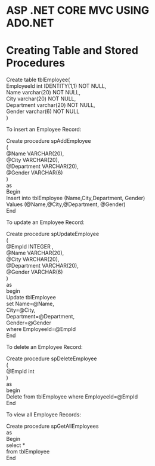 # ASP .NET CORE MVC USING ADO.NET

# Creating Table and Stored Procedures

Create table tblEmployee(    
    EmployeeId int IDENTITY(1,1) NOT NULL,    
    Name varchar(20) NOT NULL,    
    City varchar(20) NOT NULL,    
    Department varchar(20) NOT NULL,    
    Gender varchar(6) NOT NULL    
)

To insert an Employee Record:

Create procedure spAddEmployee     
(    
    @Name VARCHAR(20),     
    @City VARCHAR(20),    
    @Department VARCHAR(20),    
    @Gender VARCHAR(6)    
)    
as     
Begin     
    Insert into tblEmployee (Name,City,Department, Gender)     
    Values (@Name,@City,@Department, @Gender)     
End

To update an Employee Record:

Create procedure spUpdateEmployee      
(      
   @EmpId INTEGER ,    
   @Name VARCHAR(20),     
   @City VARCHAR(20),    
   @Department VARCHAR(20),    
   @Gender VARCHAR(6)    
)      
as      
begin      
   Update tblEmployee       
   set Name=@Name,      
   City=@City,      
   Department=@Department,    
   Gender=@Gender      
   where EmployeeId=@EmpId      
End

To delete an Employee Record:

Create procedure spDeleteEmployee     
(      
   @EmpId int      
)      
as       
begin      
   Delete from tblEmployee where EmployeeId=@EmpId      
End

To view all Employee Records:

Create procedure spGetAllEmployees    
as    
Begin    
    select *    
    from tblEmployee    
End




